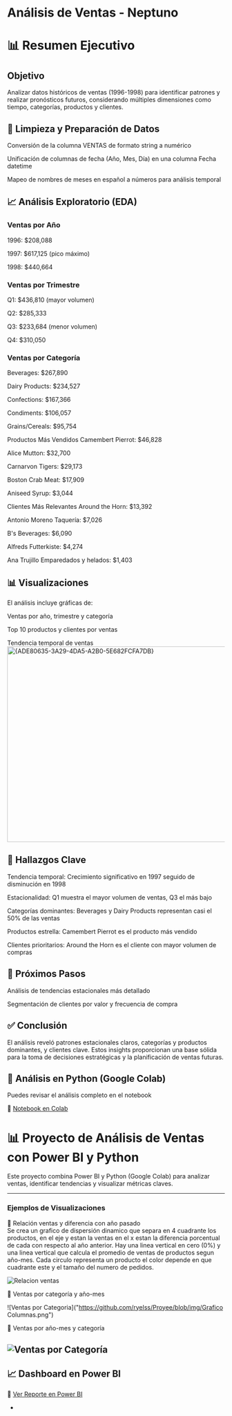 # Análisis de Ventas - Neptuno
# 📊 Resumen Ejecutivo
## Objetivo
Analizar datos históricos de ventas (1996-1998) para identificar patrones y realizar pronósticos futuros, considerando múltiples dimensiones como tiempo, categorías, productos y clientes.

## 🔧 Limpieza y Preparación de Datos
Conversión de la columna VENTAS de formato string a numérico

Unificación de columnas de fecha (Año, Mes, Día) en una columna Fecha datetime

Mapeo de nombres de meses en español a números para análisis temporal

## 📈 Análisis Exploratorio (EDA)
### Ventas por Año
1996: $208,088

1997: $617,125 (pico máximo)

1998: $440,664

### Ventas por Trimestre
Q1: $436,810 (mayor volumen)

Q2: $285,333

Q3: $233,684 (menor volumen)

Q4: $310,050

### Ventas por Categoría
Beverages: $267,890

Dairy Products: $234,527

Confections: $167,366

Condiments: $106,057

Grains/Cereals: $95,754

Productos Más Vendidos
Camembert Pierrot: $46,828

Alice Mutton: $32,700

Carnarvon Tigers: $29,173

Boston Crab Meat: $17,909

Aniseed Syrup: $3,044

Clientes Más Relevantes
Around the Horn: $13,392

Antonio Moreno Taquería: $7,026

B's Beverages: $6,090

Alfreds Futterkiste: $4,274

Ana Trujillo Emparedados y helados: $1,403

## 📊 Visualizaciones
El análisis incluye gráficas de:

Ventas por año, trimestre y categoría

Top 10 productos y clientes por ventas

Tendencia temporal de ventas
<img width="883" height="453" alt="{ADE80635-3A29-4DA5-A2B0-5E682FCFA7DB}" src="https://github.com/user-attachments/assets/668d14ad-b7ba-4497-b7e7-adc9f2e322bd" />


## 🎯 Hallazgos Clave
Tendencia temporal: Crecimiento significativo en 1997 seguido de disminución en 1998

Estacionalidad: Q1 muestra el mayor volumen de ventas, Q3 el más bajo

Categorías dominantes: Beverages y Dairy Products representan casi el 50% de las ventas

Productos estrella: Camembert Pierrot es el producto más vendido

Clientes prioritarios: Around the Horn es el cliente con mayor volumen de compras

## 🔮 Próximos Pasos

Análisis de tendencias estacionales más detallado

Segmentación de clientes por valor y frecuencia de compra

## ✅ Conclusión
El análisis reveló patrones estacionales claros, categorías y productos dominantes, y clientes clave. Estos insights proporcionan una base sólida para la toma de decisiones estratégicas y la planificación de ventas futuras.

## 🐍 Análisis en Python (Google Colab)

Puedes revisar el análisis completo en el notebook  

🔗 [Notebook en Colab](https://github.com/ryelss/Proyee/blob/main/Analisis_Ventas_Neptuno.ipynb)


# 📊 Proyecto de Análisis de Ventas con Power BI y Python

Este proyecto combina Power BI y Python (Google Colab) para analizar ventas, identificar tendencias y visualizar métricas claves.  

---

### Ejemplos de Visualizaciones

📌 Relación ventas y diferencia con año pasado  
Se crea un grafico de dispersión dinamico que separa en 4 cuadrante los productos, en el eje y estan la ventas
en el x estan la diferencia porcentual de cada con respecto al año anterior. Hay una linea  vertical en cero (0%)
y una linea vertical que calcula el promedio de ventas de productos segun año-mes. Cada circulo representa un producto 
el color depende en que cuadrante este y el tamaño del numero de pedidos.

![Relacion ventas](https://github.com/ryelss/Proyee/blob/main/grafico%20dispersi%C3%B3n.png)

📌 Ventas por categoría y año-mes  

![Ventas por Categoria]("https://github.com/ryelss/Proyee/blob/img/Grafico Columnas.png")

📌 Ventas por  año-mes  y categoría

![Ventas por Categoría](https://github.com/ryelss/Proyee/blob/img/Graficos%20Barra.png)
---

## 📈 Dashboard en Power BI  

🔗 [Ver Reporte en Power BI](https://app.powerbi.com/view?r=eyJrIjoiMDRlYWM2MDctY2YwMi00ZTFjLWFmMDYtZDE4MjE5MzM0ZDYyIiwidCI6ImI1ZDc4OTI3LTI1ZDAtNDRhOS04MzcwLWQ4NmU1N2M3YmE5NiIsImMiOjR9)



-





